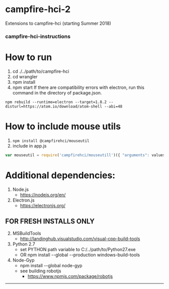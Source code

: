 # campfire-hci-2
Extensions to campfire-hci (starting Summer 2018)


###														###
### campfire-hci-instructions ###
###														###

# How to run
1. cd ./../path/to/campfire-hci
2. cd wrangler
3. npm install
4. npm start
If there are compatibility errors with electron, run this command in the directory of package.json.
```
npm rebuild --runtime=electron --target=1.8.2 --disturl=https://atom.io/download/atom-shell --abi=48
```

# How to include mouse utils
1. ```npm install @campfirehci/mouseutil```
2. include in app.js
```javascript
var mouseutil = require('campfirehci/mouseutill')({ "arguments": values });
```

# Additional dependencies:
1. Node.js
	- https://nodejs.org/en/
2. Electron.js
	- https://electronjs.org/

FOR FRESH INSTALLS ONLY
-------------------
2. MSBuildTools
	- http://landinghub.visualstudio.com/visual-cpp-build-tools
2. Python 2.7
	- set PYTHON path variable to C:/../path/to/Python27.exe
	- OR npm install --global --production windows-build-tools
3. Node-Gyp
	- npm install --global node-gyp
	- see building robotjs
		- https://www.npmjs.com/package/robotjs
--------------------
